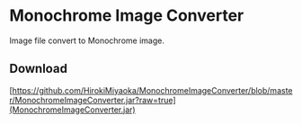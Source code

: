# Monochrome Image Converter

Image file convert to Monochrome image.

## Download

[https://github.com/HirokiMiyaoka/MonochromeImageConverter/blob/master/MonochromeImageConverter.jar?raw=true](MonochromeImageConverter.jar)
